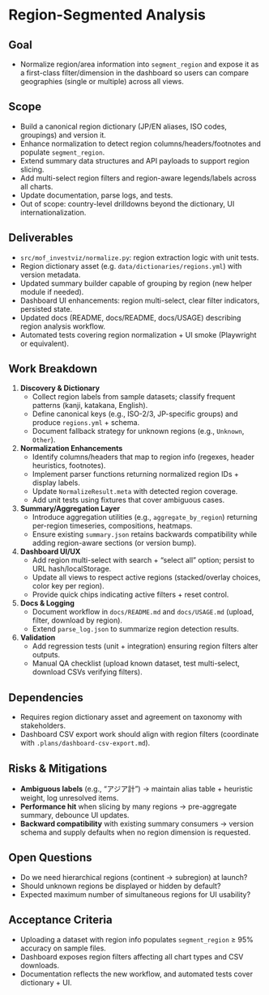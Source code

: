 # Region-Segmented Analysis

## Goal
- Normalize region/area information into `segment_region` and expose it as a first-class filter/dimension in the dashboard so users can compare geographies (single or multiple) across all views.

## Scope
- Build a canonical region dictionary (JP/EN aliases, ISO codes, groupings) and version it.
- Enhance normalization to detect region columns/headers/footnotes and populate `segment_region`.
- Extend summary data structures and API payloads to support region slicing.
- Add multi-select region filters and region-aware legends/labels across all charts.
- Update documentation, parse logs, and tests.
- Out of scope: country-level drilldowns beyond the dictionary, UI internationalization.

## Deliverables
- `src/mof_investviz/normalize.py`: region extraction logic with unit tests.
- Region dictionary asset (e.g. `data/dictionaries/regions.yml`) with version metadata.
- Updated summary builder capable of grouping by region (new helper module if needed).
- Dashboard UI enhancements: region multi-select, clear filter indicators, persisted state.
- Updated docs (README, docs/README, docs/USAGE) describing region analysis workflow.
- Automated tests covering region normalization + UI smoke (Playwright or equivalent).

## Work Breakdown
1. **Discovery & Dictionary**
   - Collect region labels from sample datasets; classify frequent patterns (kanji, katakana, English).
   - Define canonical keys (e.g., ISO-2/3, JP-specific groups) and produce `regions.yml` + schema.
   - Document fallback strategy for unknown regions (e.g., `Unknown`, `Other`).
2. **Normalization Enhancements**
   - Identify columns/headers that map to region info (regexes, header heuristics, footnotes).
   - Implement parser functions returning normalized region IDs + display labels.
   - Update `NormalizeResult.meta` with detected region coverage.
   - Add unit tests using fixtures that cover ambiguous cases.
3. **Summary/Aggregation Layer**
   - Introduce aggregation utilities (e.g., `aggregate_by_region`) returning per-region timeseries, compositions, heatmaps.
   - Ensure existing `summary.json` retains backwards compatibility while adding region-aware sections (or version bump).
4. **Dashboard UI/UX**
   - Add region multi-select with search + “select all” option; persist to URL hash/localStorage.
   - Update all views to respect active regions (stacked/overlay choices, color key per region).
   - Provide quick chips indicating active filters + reset control.
5. **Docs & Logging**
   - Document workflow in `docs/README.md` and `docs/USAGE.md` (upload, filter, download by region).
   - Extend `parse_log.json` to summarize region detection results.
6. **Validation**
   - Add regression tests (unit + integration) ensuring region filters alter outputs.
   - Manual QA checklist (upload known dataset, test multi-select, download CSVs verifying filters).

## Dependencies
- Requires region dictionary asset and agreement on taxonomy with stakeholders.
- Dashboard CSV export work should align with region filters (coordinate with `.plans/dashboard-csv-export.md`).

## Risks & Mitigations
- **Ambiguous labels** (e.g., “アジア計”) → maintain alias table + heuristic weight, log unresolved items.
- **Performance hit** when slicing by many regions → pre-aggregate summary, debounce UI updates.
- **Backward compatibility** with existing summary consumers → version schema and supply defaults when no region dimension is requested.

## Open Questions
- Do we need hierarchical regions (continent → subregion) at launch?
- Should unknown regions be displayed or hidden by default?
- Expected maximum number of simultaneous regions for UI usability?

## Acceptance Criteria
- Uploading a dataset with region info populates `segment_region` ≥ 95% accuracy on sample files.
- Dashboard exposes region filters affecting all chart types and CSV downloads.
- Documentation reflects the new workflow, and automated tests cover dictionary + UI.
